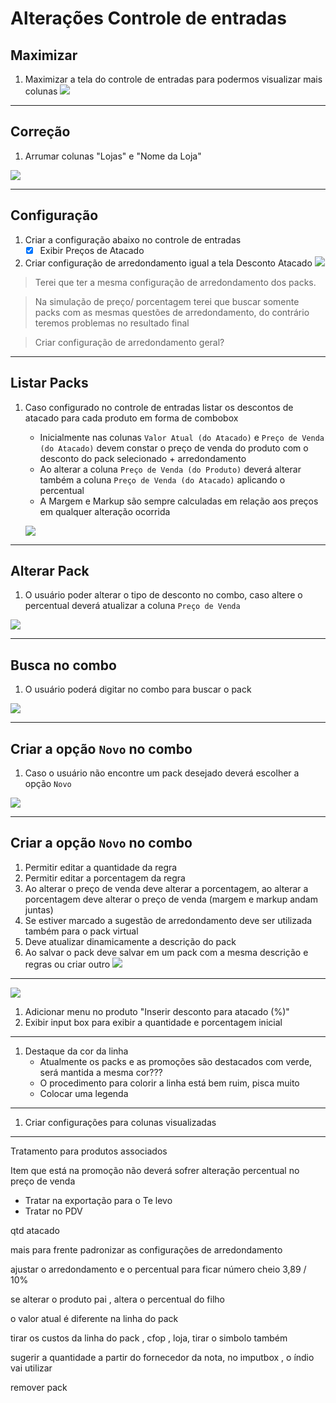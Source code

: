 # Alterações Controle de entradas

## Maximizar

1. Maximizar a tela do controle de entradas para podermos visualizar mais colunas
![](https://github.com/Rodrigo80221/AnalisesDeSoftware/blob/main/Imagens/AtacadoWEB/Maximizar.jpg?raw=true)

---

## Correção

1. Arrumar colunas "Lojas" e "Nome da Loja"

![](https://github.com/Rodrigo80221/AnalisesDeSoftware/blob/main/Imagens/AtacadoWEB/ColunaLojaNomeDaLoja.jpg?raw=true)    


---

## Configuração

1. Criar a configuração abaixo no controle de entradas
    - [x] Exibir Preços de Atacado
1. Criar configuração de arredondamento igual a tela Desconto Atacado 
![](https://github.com/Rodrigo80221/AnalisesDeSoftware/blob/main/Imagens/AtacadoWEB/ConfigurarArredondamento.jpg?raw=true)

> Terei que ter a mesma configuração de arredondamento dos packs.

> Na simulação de preço/ porcentagem terei que buscar somente packs com as mesmas questões de arredondamento, do contrário teremos problemas no resultado final

> Criar configuração de arredondamento geral?

---

## Listar Packs

1. Caso configurado no controle de entradas listar os descontos de atacado para cada produto em forma de combobox 
    * Inicialmente nas colunas `Valor Atual (do Atacado)` e `Preço de Venda (do Atacado)` devem constar o preço de venda do produto com o desconto do pack selecionado + arredondamento
    * Ao alterar a coluna `Preço de Venda (do Produto)` deverá alterar também a coluna `Preço de Venda (do Atacado)` aplicando o percentual
    * A Margem e Markup são sempre calculadas em relação aos preços em qualquer alteração ocorrida

    ![](https://github.com/Rodrigo80221/AnalisesDeSoftware/blob/main/Imagens/AtacadoWEB/COMBO1.jpg?raw=true)

---

## Alterar Pack

1. O usuário poder alterar o tipo de desconto no combo, caso altere o percentual deverá atualizar a coluna `Preço de Venda`

![](https://github.com/Rodrigo80221/AnalisesDeSoftware/blob/main/Imagens/AtacadoWEB/COMBO2.jpg?raw=true)


---

## Busca no combo

1. O usuário poderá digitar no combo para buscar o pack

![](https://github.com/Rodrigo80221/AnalisesDeSoftware/blob/main/Imagens/AtacadoWEB/COMBO4jpg.jpg?raw=true)

---

## Criar a opção `Novo` no combo

1. Caso o usuário não encontre um pack desejado deverá escolher a opção `Novo`

![](https://github.com/Rodrigo80221/AnalisesDeSoftware/blob/main/Imagens/AtacadoWEB/COMBO3.jpg?raw=true)


---

## Criar a opção `Novo` no combo









1. Permitir editar a quantidade da regra 
1. Permitir editar a porcentagem da regra 
1. Ao alterar o preço de venda deve alterar a porcentagem, ao alterar a porcentagem deve alterar o preço de venda (margem e markup andam juntas)
1. Se estiver marcado a sugestão de arredondamento deve ser utilizada também para o pack virtual
1. Deve atualizar dinamicamente a descrição do pack
1. Ao salvar o pack deve salvar em um pack com a mesma descrição e regras ou criar outro
![](https://github.com/Rodrigo80221/AnalisesDeSoftware/blob/main/Imagens/AtacadoWEB/ListarPacks4.jpg?raw=true)




---

![](https://github.com/Rodrigo80221/AnalisesDeSoftware/blob/main/Imagens/AtacadoWEB/ListarPacks5.jpg?raw=true)
1. Adicionar menu no produto "Inserir desconto para atacado (%)"
1. Exibir input box para exibir a quantidade e porcentagem inicial

---

1. Destaque da cor da linha
    * Atualmente os packs e as promoções são destacados com verde, será mantida a mesma cor???
    * O procedimento para colorir a linha está bem ruim, pisca muito
    * Colocar uma legenda



---


1. Criar configurações para colunas visualizadas




---


Tratamento para produtos associados



Item que está na promoção não deverá sofrer alteração percentual no preço de venda
 * Tratar na exportação para o Te levo
 * Tratar no PDV 






qtd atacado




mais para frente padronizar as configurações de arredondamento


ajustar o arredondamento e o percentual para ficar número cheio 3,89 / 10%

se alterar o produto pai , altera o percentual do filho

o valor atual é diferente na linha do  pack 

tirar os custos da linha do pack , cfop , loja, tirar o simbolo também 

sugerir a quantidade a partir do fornecedor da nota, no imputbox , o índio vai utilizar 

remover pack 

























